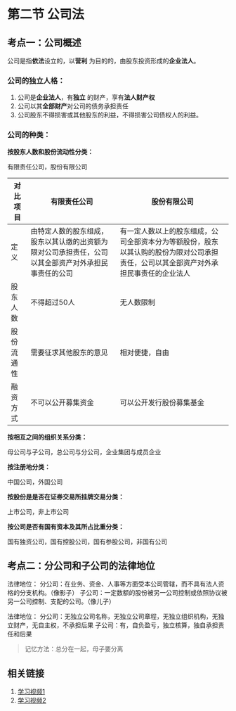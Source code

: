 # 第二节 公司法

## 考点一：公司概述
公司是指**依法**设立的，以**营利** 为目的的，由股东投资形成的**企业法人**。

### 公司的独立人格：

1. 公司是**企业法人**，有**独立** 的财产，享有**法人财产权**
2. 公司以其**全部财产**对公司的债务承担责任
3. 公司股东不得损害或其他股东的利益，不得损害公司债权人的利益。

### 公司的种类：

**按股东人数和股份流动性分类：**

有限责任公司，股份有限公司

| 对比项目 | 有限责任公司 | 股份有限公司 |
| ---- | ---- | ---- |
| 定义 | 由特定人数的股东组成，股东以其认缴的出资额为限对公司承担责任，公司以其全部资产对外承担民事责任的公司 | 有一定人数以上的股东组成，公司全部资本分为等额股份，股东以其认购的股份为限对公司承担责任，公司以其全部资产对外承担民事责任的企业法人 |
| 股东人数 | 不得超过50人 | 无人数限制 |
| 股份流通性 | 需要征求其他股东的意见 | 相对便捷，自由 |
| 融资方式 | 不可以公开募集资金 | 可以公开发行股份募集基金 |


**按相互之间的组织关系分类：**

母公司与子公司，总公司与分公司，企业集团与成员企业

**按注册地分类：**

中国公司，外国公司

**按股份是是否在证券交易所挂牌交易分类：**

上市公司，非上市公司

**按公司是否有国有资本及其所占比重分类：**

国有独资公司，国有控股公司，国有参股公司，非国有公司


## 考点二：分公司和子公司的法律地位

法律地位：
	分公司：在业务、资金、人事等方面受本公司管辖，而不具有法人资格的分支机构。（像影子）
	子公司：一定数额的股份被另一公司控制或依照协议被另一公司控制、支配的公司。（像儿子）

法律地位：
	分公司：无独立公司名称，无独立公司章程，无独立组织机构，无独立财产，无自主权，不承担后果
	子公司：有，自负盈亏，独立核算，独自承担责任和后果

>记忆方法：总分在一起，母子要分离

## 相关链接
1. [学习视频1](https://www.bilibili.com/video/BV1Nb411G7oB?p=4)
2. [学习视频2](https://www.bilibili.com/video/BV1Nb411G7oB?p=5)























































